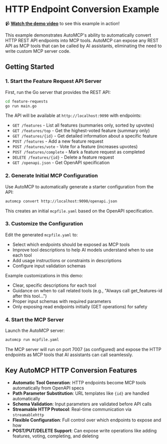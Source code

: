 # HTTP Endpoint Conversion Example

📹 **[Watch the demo video](https://youtu.be/boMyFzpgJoA)** to see this example in action!

This example demonstrates AutoMCP's ability to automatically convert HTTP REST API endpoints into MCP tools. AutoMCP can expose any REST API as MCP tools that can be called by AI assistants, eliminating the need to write custom MCP server code.

## Getting Started

### 1. Start the Feature Request API Server

First, run the Go server that provides the REST API:

```bash
cd feature-requests
go run main.go
```

The API will be available at `http://localhost:9090` with endpoints:
- `GET /features` - List all features (summaries only, sorted by upvotes)
- `GET /features/top` - Get the highest-voted feature (summary only)
- `GET /features/{id}` - Get detailed information about a specific feature
- `POST /features` - Add a new feature request
- `POST /features/vote` - Vote for a feature (increases upvotes)
- `POST /features/complete` - Mark a feature request as completed
- `DELETE /features/{id}` - Delete a feature request
- `GET /openapi.json` - Get OpenAPI specification

### 2. Generate Initial MCP Configuration

Use AutoMCP to automatically generate a starter configuration from the API:

```bash
automcp convert http://localhost:9090/openapi.json
```

This creates an initial `mcpfile.yaml` based on the OpenAPI specification.

### 3. Customize the Configuration

Edit the generated `mcpfile.yaml` to:
- Select which endpoints should be exposed as MCP tools
- Improve tool descriptions to help AI models understand when to use each tool
- Add usage instructions or constraints in descriptions
- Configure input validation schemas

Example customizations in this demo:
- Clear, specific descriptions for each tool
- Guidance on when to call related tools (e.g., "Always call get_features-id after this tool...")
- Proper input schemas with required parameters
- Only exposing read endpoints initially (GET operations) for safety

### 4. Start the MCP Server

Launch the AutoMCP server:

```bash
automcp run mcpfile.yaml
```

The MCP server will run on port 7007 (as configured) and expose the HTTP endpoints as MCP tools that AI assistants can call seamlessly.

## Key AutoMCP HTTP Conversion Features

- **Automatic Tool Generation**: HTTP endpoints become MCP tools automatically from OpenAPI specs
- **Path Parameter Substitution**: URL templates like `{id}` are handled automatically  
- **Schema Validation**: Input parameters are validated before API calls
- **Streamable HTTP Protocol**: Real-time communication via `streamablehttp`
- **Flexible Configuration**: Full control over which endpoints to expose and how
- **POST/PUT/DELETE Support**: Can expose write operations like adding features, voting, completing, and deleting